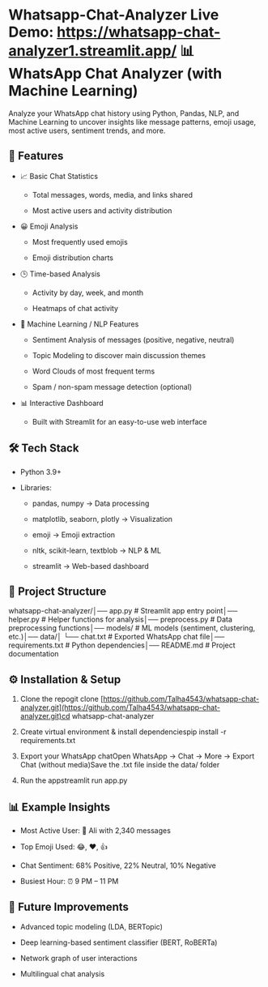 Whatsapp-Chat-Analyzer
Live Demo: https://whatsapp-chat-analyzer1.streamlit.app/
📊 WhatsApp Chat Analyzer (with Machine Learning)
=================================================

Analyze your WhatsApp chat history using Python, Pandas, NLP, and Machine Learning to uncover insights like message patterns, emoji usage, most active users, sentiment trends, and more.

🚀 Features
-----------

*   📈 Basic Chat Statistics
    
    *   Total messages, words, media, and links shared
        
    *   Most active users and activity distribution
        
*   😀 Emoji Analysis
    
    *   Most frequently used emojis
        
    *   Emoji distribution charts
        
*   🕒 Time-based Analysis
    
    *   Activity by day, week, and month
        
    *   Heatmaps of chat activity
        
*   🧠 Machine Learning / NLP Features
    
    *   Sentiment Analysis of messages (positive, negative, neutral)
        
    *   Topic Modeling to discover main discussion themes
        
    *   Word Clouds of most frequent terms
        
    *   Spam / non-spam message detection (optional)
        
*   📊 Interactive Dashboard
    
    *   Built with Streamlit for an easy-to-use web interface
        

🛠️ Tech Stack
--------------

*   Python 3.9+
    
*   Libraries:
    
    *   pandas, numpy → Data processing
        
    *   matplotlib, seaborn, plotly → Visualization
        
    *   emoji → Emoji extraction
        
    *   nltk, scikit-learn, textblob → NLP & ML
        
    *   streamlit → Web-based dashboard
        

📂 Project Structure
--------------------

whatsapp-chat-analyzer/│── app.py # Streamlit app entry point│── helper.py # Helper functions for analysis│── preprocess.py # Data preprocessing functions│── models/ # ML models (sentiment, clustering, etc.)│── data/│ └── chat.txt # Exported WhatsApp chat file│── requirements.txt # Python dependencies│── README.md # Project documentation

⚙️ Installation & Setup
-----------------------

1.  Clone the repogit clone [https://github.com/Talha4543/whatsapp-chat-analyzer.git](https://github.com/Talha4543/whatsapp-chat-analyzer.git)cd whatsapp-chat-analyzer
    
2.  Create virtual environment & install dependenciespip install -r requirements.txt
    
3.  Export your WhatsApp chatOpen WhatsApp → Chat → More → Export Chat (without media)Save the .txt file inside the data/ folder
    
4.  Run the appstreamlit run app.py
    

📊 Example Insights
-------------------

*   Most Active User: 📌 Ali with 2,340 messages
    
*   Top Emoji Used: 😂, ❤️, 👍
    
*   Chat Sentiment: 68% Positive, 22% Neutral, 10% Negative
    
*   Busiest Hour: ⏰ 9 PM – 11 PM
    

🔮 Future Improvements
----------------------

*   Advanced topic modeling (LDA, BERTopic)
    
*   Deep learning-based sentiment classifier (BERT, RoBERTa)
    
*   Network graph of user interactions
    
*   Multilingual chat analysis
